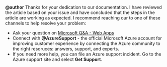 **@author** Thanks for your dedication to our documentation. I have reviewed the article based on your issue and have concluded that the steps in the article are working as expected.  I recommend reaching our to one of these channels to help resolve your problem:

* Ask your question on [Microsoft Q&A - Web Apps](https://docs.microsoft.com/answers/topics/azure-webapps.html)
* Connect with **@AzureSupport** - the official Microsoft Azure account for improving customer experience by connecting the Azure community to the right resoruces: answers, support, and experts.
* If you need more help, you can file an Azure support incident. Go to the Azure support site and select **Get Support**.
